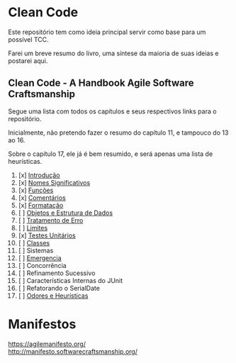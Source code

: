 # Clean Code

Este repositório tem como ideia principal servir como base para um possível TCC.

Farei um breve resumo do livro, uma síntese da maioria de suas ideias e postarei aqui.

## Clean Code - A Handbook Agile Software Craftsmanship

Segue uma lista com todos os capítulos e seus respectivos links para o repositório.

Inicialmente, não pretendo fazer o resumo do capítulo 11, e tampouco do 13 ao 16.

Sobre o capítulo 17, ele já é bem resumido, e será apenas uma lista de heurísticas.

1. [x] [Introdução][1]
2. [x] [Nomes Significativos][2]
3. [x] [Funções][3]
4. [x] [Comentários][4]
5. [x] [Formatação][5]
6. [ ] [Objetos e Estrutura de Dados][6]
7. [ ] [Tratamento de Erro][7]
8. [ ] [Limites][8]
9. [x] [Testes Unitários][9]
10. [ ] [Classes][10]
11. [ ] Sistemas
12. [ ] [Emergencia][12]
13. [ ] Concorrência
14. [ ] Refinamento Sucessivo
15. [ ] Características Internas do JUnit
16. [ ] Refatorando o SerialDate
17. [ ] [Odores e Heurísticas][17]

[1]: ./1-introducao.md
[2]: ./2-nomes-significativos.md
[3]: ./3-funcoes.md
[4]: ./4-comentarios.md
[5]: ./5-formatacao.md
[6]: ./6-objetos-e-estrutura-de-dados.md
[7]: ./7-tratamento-de-erro.md
[8]: ./8-limites.md
[9]: ./9-testes-unitarios.md
[10]: ./10-classes.md
[12]: ./12-emergencia.md
[17]: ./17-odores-e-heuristicas.md

# Manifestos

https://agilemanifesto.org/  
http://manifesto.softwarecraftsmanship.org/
